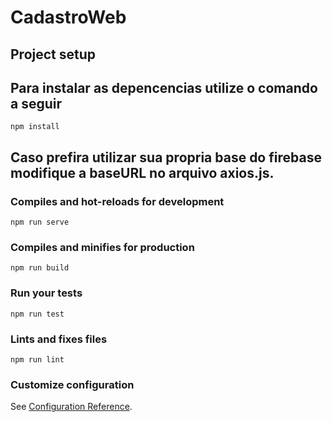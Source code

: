 # CadastroWeb

## Project setup
## Para instalar as depencencias utilize o comando a seguir
```
npm install
```

## Caso prefira utilizar sua propria base do firebase modifique a baseURL no arquivo axios.js.

### Compiles and hot-reloads for development
```
npm run serve
```

### Compiles and minifies for production
```
npm run build
```

### Run your tests
```
npm run test
```

### Lints and fixes files
```
npm run lint
```

### Customize configuration
See [Configuration Reference](https://cli.vuejs.org/config/).
